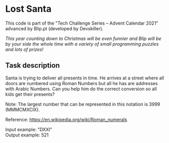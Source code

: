 # Lost Santa
This code is part of the "Tech Challenge Series – Advent Calendar 2021" advanced by Blip.pt (developed by Devskiller).

*This year counting down to Christmas will be even funnier and Blip will be by your side the whole time with a variety of small programming puzzles and lots of prizes!*

## Task description
Santa is trying to deliver all presents in time. He arrives at a street where all doors are numbered using Roman Numbers but all he has are addresses with Arabic Numbers. Can you help him do the correct conversion so all kids get their presents?

Note: The largest number that can be represented in this notation is 3999 (MMMCMXCIX).

Reference: https://en.wikipedia.org/wiki/Roman_numerals

Input example: "DXXI"  
Output example: 521
